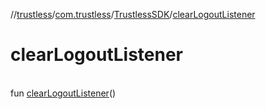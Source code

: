 //[trustless](../../../index.md)/[com.trustless](../index.md)/[TrustlessSDK](index.md)/[clearLogoutListener](clear-logout-listener.md)

# clearLogoutListener

\
fun [clearLogoutListener](clear-logout-listener.md)()
